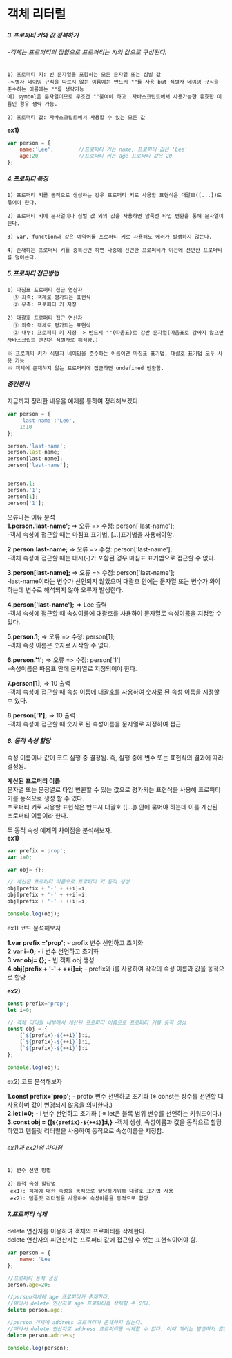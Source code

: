 # 객체 리터럴

#### *3.프로퍼티 키와 값 정복하기*
###### -객체는 프로퍼티의 집합으로 프로퍼티는 키와 값으로 구성된다.  

```
1) 프로퍼티 키: 빈 문자열을 포함하는 모든 문자열 또는 심벌 값
-식별자 네이밍 규칙을 따르지 않는 이름에는 반드시 ""를 사용 but 식별자 네이밍 규칙을 준수하는 이름에는 ""를 생략가능
예) symbol은 문자열이므로 무조건 ""붙여야 하고  자바스크립트에서 사용가능한 유효한 이름인 경우 생략 가능.

2) 프로퍼티 값: 자바스크립트에서 사용할 수 있는 모든 값
```
**ex1)**
```javascript
var person = {
    name:'Lee',        //프로퍼티 키는 name, 프로퍼티 값은 'Lee'
    age:20             //프로퍼티 키는 age 프로퍼티 값은 20
};
```

#### *4.프로퍼티 특징*  
```
1) 프로퍼티 키를 동적으로 생성하는 걍우 프로퍼티 키로 사용할 표현식은 대괄호([...])로 묶어야 한다.

2) 프로퍼티 키에 문자열이나 심벌 값 외의 값을 사용하면 암묵전 타입 변환을 통해 문자열이 된다.

3) var, function과 같은 예약어를 프로퍼티 키로 사용해도 에러가 발생하지 않는다.

4) 존재하는 프로퍼티 키를 중복선언 하면 나중에 선언한 프로퍼티가 이전에 선언한 프로퍼티를 덮어쓴다.
```

#### *5.프로퍼티 접근방법*
```
1) 마침표 프로퍼티 접근 연산자
  ① 좌측: 객체로 평가되는 표현식
  ② 우측: 프로퍼티 키 지정

2) 대괄호 프로퍼티 접근 연산자
  ① 좌측: 객체로 평가되는 표현식
  ② 내부: 프로퍼티 키 지정 -> 반드시 ""(따옴표)로 감싼 문자열(따옴표로 감싸지 않으면 자바스크립트 엔진은 식별자로 해석함.)

※ 프로퍼티 키가 식별자 네이밍을 준수하는 이름이면 마침표 표기법, 대괄호 표기법 모두 사용 가능
※ 객체에 존재하지 않는 프로퍼티에 접근하면 undefined 반환함.
```

#### *중간정리*  
지금까지 정리한 내용을 예제를 통하여 정리해보겠다.

```javascript
var person = {
    'last-name':'Lee',
    1:10
};

person.'last-name';
person.last-name;
person[last-name];
person['last-name'];


person.1;
person.'1';
person[1];
person['1'];
```

오류나는 이유 분석  
**1.person.'last-name';** => 오류 => 수정: person['last-name'];   
-객체 속성에 접근할 때는 마침표 표기법, [...]표기법을 사용해야함.      

**2.person.last-name;** => 오류 => 수정: person['last-name'];  
-객체 속성에 접근할 때는 대시(-)가 포함된 경우 마침표 표기법으로 접근할 수 없다.      

**3.person[last-name];** => 오류 => 수정: person['last-name'];  
-last-name이라는 변수가 선언되지 않았으며 대괄호 안에는 문자열 또는 변수가 와야하는데 변수로 해석되지 않아 오류가 발생한다.      

**4.person['last-name'];** => Lee 출력    
-객체 속성에 접근할 때 속성이름에 대괄호를 사용하여 문자열로 속성이름을 지정할 수 있다.      

**5.person.1;** => 오류 => 수정: person[1];  
-객체 속성 이름은 숫자로 시작할 수 없다.      

**6.person.'1';** => 오류 => 수정: person['1']  
-속성이름은 따옴표 안에 문자열로 지정되어야 한다.      

**7.person[1];** => 10 출력  
-객체 속성에 접근할 때 속성 이름에 대괄호를 사용하여 숫자로 된 속성 이름을 지정할 수 있다.    

**8.person['1'];** => 10 출력  
-객체 속성에 접근할 때 숫자로 된 속성이름을 문자열로 지정하여 접근

#### *6. 동적 속성 할당*
속성 이름이나 값이 코드 실행 중 결정됨. 즉, 실행 중에 변수 또는 표현식의 결과에 따라 결정됨.  

**계산된 프로퍼티 이름**  
문자열 또는 문장열로 타입 변환할 수 있는 값으로 평가되는 표현식을 사용해 프로퍼티 키를 동적으로 생성 할 수 있다.  
프로퍼티 키로 사용할 표현식은 반드시 대괄호 ([...]) 안에 묶어야 하는데 이를 게산된 프로퍼티 이름이라 한다.

두 동적 속성 예제의 차이점을 분석해보자.  
**ex1)**
```javascript
var prefix ='prop';
var i=0;

var obj= {};

// 계산된 프로퍼티 이름으로 프로퍼티 키 동적 생성
obj[prefix + '-' + ++i]=i;
obj[prefix + '-' + ++i]=i;
obj[prefix + '-' + ++i]=i;

console.log(obj);
```
ex1) 코드 분석해보자

**1.var prefix ='prop';** - profix 변수 선언하고 초기화  
**2.var i=0;** - i 변수 선언하고 초기화  
**3.var obj= {};** - 빈 객체 obj 생성  
**4.obj[prefix + '-' + ++i]=i;** - prefix와 i를 사용하여 각각의 속성 이름과 값을 동적으로 할당

**ex2)**
```javascript
const prefix='prop';
let i=0;

// 객체 리터럴 내부에서 게산된 프로퍼티 이름으로 프로퍼티 키를 동적 생성
const obj = {
    [`${prefix}-${++i}`]:i,
    [`${prefix}-${++i}`]:i,
    [`${prefix}-${++i}`]:i
};

console.log(obj);
```
ex2) 코드 분석해보자

**1.const prefix='prop';** - profix 변수 선언하고 초기화 (※ const는 상수를 선언할 때 사용하며 값이 변경되지 않음을 의미한다.)  
**2.let i=0;** - i 변수 선언하고 초기화 ( ※ let은 블록 범위 변수를 선언하는 키워드이다.)  
**3.const obj = {[`${prefix}-${++i}`]:i,}** -객체 생성, 속성이름과 값을 동적으로 할당하였고 템플릿 리터럴을 사용하여 동적으로 속성이름을 지정함.    

###### ex1)과 ex2)의 차이점  
```
1) 변수 선언 방법

2) 동적 속성 할당법
 ex1): 객체에 대한 속성을 동적으로 할당하기위해 대괄호 표기법 사용
 ex2): 템플릿 리터럴을 사용하여 속성이름을 동적으로 할당
  ```  
#### *7.프로퍼티 삭제*
delete 연산자를 이용하여 객체의 프로퍼티를 삭제한다.  
delete 연산자의 피연산자는 프로퍼티 값에 접근할 수 있는 표현식이어야 함.  
```javascript
var person = {
    name: 'Lee'
};

//프로퍼티 동적 생성
person.age=20;

//person객체에 age 프로퍼티가 존재한다.
//따라서 delete 연산자로 age 프로퍼티를 삭제할 수 있다.
delete person.age;

//person 객체에 address 프로퍼티가 존재하지 않는다.
//따라서 delete 연산자로 address 프로퍼티를 삭제할 수 없다. 이때 에러는 발생하지 않는다.
delete person.address;

console.log(person);
```

      



